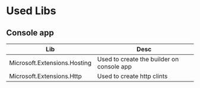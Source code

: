 # Used Libs

## Console app

| Lib | Desc |
| - | - |
| Microsoft.Extensions.Hosting | Used to create the builder on console app|
| Microsoft.Extensions.Http | Used to create http clints |